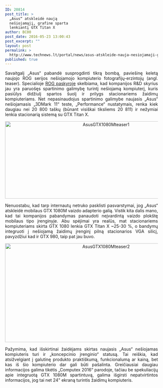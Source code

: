 ```yaml
---
ID: 20814
post_title: >
  „Asus“ atskleidė naują
  nešiojamąjį, grafine sparta
  lenkiantį GTX Titan X
author: BC00
post_date: 2016-05-23 13:00:43
post_excerpt: ""
layout: post
permalink: >
  http://www.technews.lt/portal/news/asus-atskleide-nauja-nesiojamaji-grafine-sparta-lenkianti-gtx-titan-x/
published: true
---
```

<p style="text-align: justify;">Savaitgalį „Asus“ pabandė susprogdinti tikrą bombą, paviešinę keletą naujojo ROG serijos nešiojamojo kompiuterio fotografijų-erzintojų (angl. teaser). Specialioje <a href="http://rog.asus.com/23312016/">ROG paskyroje</a> skelbiama, kad kompanijos R&amp;D skyrius jau yra paruošęs spartinimo galimybę turintį nešiojamą kompiuterį, kuris pasiūlys didžiulį spartos šuolį ir prilygs stacionariems žaidimų kompiuteriams. Net nepasinaudojus spartinimo galimybe naujasis „Asus“ nešiojamasis „3DMark 11“ teste, „Performance“ nustatymais, renka kiek daugiau nei 20 800 taškų (būnant visiškai tiksliems 20 811) ir nežymiai lenkia stacionarią sistemą su GTX Titan X.</p>
<p style="text-align: center;"><a href="http://www.technews.lt/portal/wp-content/uploads/2016/05/AsusGTX1080Mteaser1.jpg"><img class="alignnone wp-image-20815" src="http://www.technews.lt/portal/wp-content/uploads/2016/05/AsusGTX1080Mteaser1.jpg" alt="AsusGTX1080Mteaser1" width="650" height="254" /></a></p>
<p style="text-align: justify;">Nenuostabu, kad tarp internautų netruko pasklisti pasvarstymai, jog „Asus“ atskleidė mobilaus GTX 1080M vaizdo adapterio galią. Vistik kita dalis mano, kad tai kompanijos pabandymas panaudoti neįvardintą vaizdo plokštę mobilaus tipo įrenginyje. Abu spėjimai yra realūs, mat stacionariems kompiuteriams skirta GTX 1080 lenkia GTX Titan X ~25-30 %, o bandymų integruoti į nešiojamą žaidimų įrenginį pilną stacionarios VGA silicį, pavyzdžiui kad ir GTX 980, taip pat jau buvo.</p>
<p style="text-align: center;"><a href="http://www.technews.lt/portal/wp-content/uploads/2016/05/AsusGTX1080Mteaser2.jpg"><img class="alignnone wp-image-20816" src="http://www.technews.lt/portal/wp-content/uploads/2016/05/AsusGTX1080Mteaser2.jpg" alt="AsusGTX1080Mteaser2" width="650" height="325" /></a></p>
<p style="text-align: justify;">Pažymima, kad išskirtinai žaidėjams skirtas naujasis „Asus“ nešiojamas kompiuteris turi ir „koncepcinio įrenginio“ statusą. Tai reiškia, kad atsižvelgiant į galutinę produkto praktiškumą, funkcionalumą ar kainą, bet kas iš šio kompiuterio dar gali būti pašalinta. Greičiausiai daugiau informacijos galima tikėtis „Computex 2016“ parodoje, tačiau be spekuliacijų apie integruotą GTX 1080M spartintuvą, galima išgirsti nepatvirtintos informacijos, jog tai net 24" ekraną turintis žaidimų kompiuteris.</p>